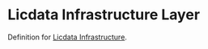# Licdata Infrastructure Layer

Definition for [Licdata Infrastructure](https://github.com/acmsl/licdata-infrastructure "Licdata Infrastructure").
